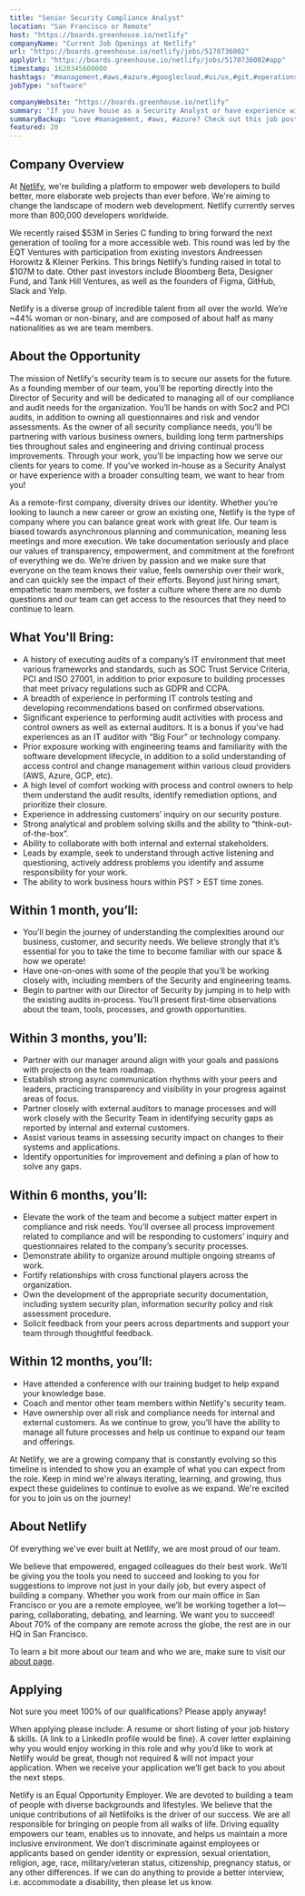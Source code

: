 ```yaml
---
title: "Senior Security Compliance Analyst"
location: "San Francisco or Remote"
host: "https://boards.greenhouse.io/netlify"
companyName: "Current Job Openings at Netlify"
url: "https://boards.greenhouse.io/netlify/jobs/5170736002"
applyUrl: "https://boards.greenhouse.io/netlify/jobs/5170736002#app"
timestamp: 1620345600000
hashtags: "#management,#aws,#azure,#googlecloud,#ui/ux,#git,#operations,#sales,#figma,#analysis"
jobType: "software"

companyWebsite: "https://boards.greenhouse.io/netlify"
summary: "If you have house as a Security Analyst or have experience with a broader consulting team, we want to hear from you, Current Job Openings at Netlify has a job opening for a senior security compliance analyst"
summaryBackup: "Love #management, #aws, #azure? Check out this job post!"
featured: 20
---
```


## Company Overview

At [Netlify](https://www.netlify.com/about/), we're building a platform to empower web developers to build better, more elaborate web projects than ever before. We're aiming to change the landscape of modern web development. Netlify currently serves more than 800,000 developers worldwide.

We recently raised $53M in Series C funding to bring forward the next generation of tooling for a more accessible web. This round was led by the EQT Ventures with participation from existing investors Andreessen Horowitz & Kleiner Perkins. This brings Netlify’s funding raised in total to $107M to date. Other past investors include Bloomberg Beta, Designer Fund, and Tank Hill Ventures, as well as the founders of Figma, GitHub, Slack and Yelp.

Netlify is a diverse group of incredible talent from all over the world. We’re ~44% woman or non-binary, and are composed of about half as many nationalities as we are team members.

## About the Opportunity

The mission of Netlify's security team is to secure our assets for the future. As a founding member of our team, you’ll be reporting directly into the Director of Security and will be dedicated to managing all of our compliance and audit needs for the organization. You’ll be hands on with Soc2 and PCI audits, in addition to owning all questionnaires and risk and vendor assessments. As the owner of all security compliance needs, you’ll be partnering with various business owners, building long term partnerships ties throughout sales and engineering and driving continual process improvements. Through your work, you’ll be impacting how we serve our clients for years to come. If you’ve worked in-house as a Security Analyst or have experience with a broader consulting team, we want to hear from you!

As a remote-first company, diversity drives our identity. Whether you’re looking to launch a new career or grow an existing one, Netlify is the type of company where you can balance great work with great life. Our team is biased towards asynchronous planning and communication, meaning less meetings and more execution. We take documentation seriously and place our values of transparency, empowerment, and commitment at the forefront of everything we do. We’re driven by passion and we make sure that everyone on the team knows their value, feels ownership over their work, and can quickly see the impact of their efforts. Beyond just hiring smart, empathetic team members, we foster a culture where there are no dumb questions and our team can get access to the resources that they need to continue to learn.

## What You'll Bring:

*   A history of executing audits of a company’s IT environment that meet various frameworks and standards, such as SOC Trust Service Criteria, PCI and ISO 27001, in addition to prior exposure to building processes that meet privacy regulations such as GDPR and CCPA.
*   A breadth of experience in performing IT controls testing and developing recommendations based on confirmed observations.
*   Significant experience to performing audit activities with process and control owners as well as external auditors. It is a bonus if you've had experiences as an IT auditor with “Big Four” or technology company.
*   Prior exposure working with engineering teams and familiarity with the software development lifecycle, in addition to a solid understanding of access control and change management within various cloud providers (AWS, Azure, GCP, etc).
*   A high level of comfort working with process and control owners to help them understand the audit results, identify remediation options, and prioritize their closure.
*   Experience in addressing customers’ inquiry on our security posture.
*   Strong analytical and problem solving skills and the ability to “think-out-of-the-box”.
*   Ability to collaborate with both internal and external stakeholders.
*   Leads by example, seek to understand through active listening and questioning, actively address problems you identify and assume responsibility for your work.
*   The ability to work business hours within PST > EST time zones. 

## Within 1 month, you’ll:

*   You’ll begin the journey of understanding the complexities around our business, customer, and security needs. We believe strongly that it’s essential for you to take the time to become familiar with our space & how we operate!
*   Have one-on-ones with some of the people that you’ll be working closely with, including members of the Security and engineering teams.
*   Begin to partner with our Director of Security by jumping in to help with the existing audits in-process. You’ll present first-time observations about the team, tools, processes, and growth opportunities. 

## Within 3 months, you’ll:

*   Partner with our manager around align with your goals and passions with projects on the team roadmap.
*   Establish strong async communication rhythms with your peers and leaders, practicing transparency and visibility in your progress against areas of focus.
*   Partner closely with external auditors to manage processes and will work closely with the Security Team in identifying security gaps as reported by internal and external customers.
*   Assist various teams in assessing security impact on changes to their systems and applications.
*   Identify opportunities for improvement and defining a plan of how to solve any gaps.

## Within 6 months, you’ll:

*   Elevate the work of the team and become a subject matter expert in compliance and risk needs. You’ll oversee all process improvement related to compliance and will be responding to customers’ inquiry and questionnaires related to the company’s security processes.
*   Demonstrate ability to organize around multiple ongoing streams of work.
*   Fortify relationships with cross functional players across the organization.
*   Own the development of the appropriate security documentation, including system security plan, information security policy and risk assessment procedure.
*   Solicit feedback from your peers across departments and support your team through thoughtful feedback.

## Within 12 months, you’ll:

*   Have attended a conference with our training budget to help expand your knowledge base.
*   Coach and mentor other team members within Netlify's security team.
*   Have ownership over all risk and compliance needs for internal and external customers. As we continue to grow, you’ll have the ability to manage all future processes and help us continue to expand our team and offerings. 

At Netlify, we are a growing company that is constantly evolving so this timeline is intended to show you an example of what you can expect from the role. Keep in mind we're always iterating, learning, and growing, thus expect these guidelines to continue to evolve as we expand. We're excited for you to join us on the journey!

## About Netlify

Of everything we've ever built at Netlify, we are most proud of our team.

We believe that empowered, engaged colleagues do their best work. We’ll be giving you the tools you need to succeed and looking to you for suggestions to improve not just in your daily job, but every aspect of building a company. Whether you work from our main office in San Francisco or you are a remote employee, we’ll be working together a lot—paring, collaborating, debating, and learning. We want you to succeed! About 70% of the company are remote across the globe, the rest are in our HQ in San Francisco.

To learn a bit more about our team and who we are, make sure to visit our [about page](http://netlify.com/about).

## Applying

Not sure you meet 100% of our qualifications? Please apply anyway!

When applying please include: A resume or short listing of your job history & skills. (A link to a LinkedIn profile would be fine). A cover letter explaining why you would enjoy working in this role and why you’d like to work at Netlify would be great, though not required & will not impact your application. When we receive your application we’ll get back to you about the next steps.

Netlify is an Equal Opportunity Employer. We are devoted to building a team of people with diverse backgrounds and lifestyles. We believe that the unique contributions of all Netlifolks is the driver of our success. We are all responsible for bringing on people from all walks of life. Driving equality empowers our team, enables us to innovate, and helps us maintain a more inclusive environment. We don’t discriminate against employees or applicants based on gender identity or expression, sexual orientation, religion, age, race, military/veteran status, citizenship, pregnancy status, or any other differences. If we can do anything to provide a better interview, i.e. accommodate a disability, then please let us know.
